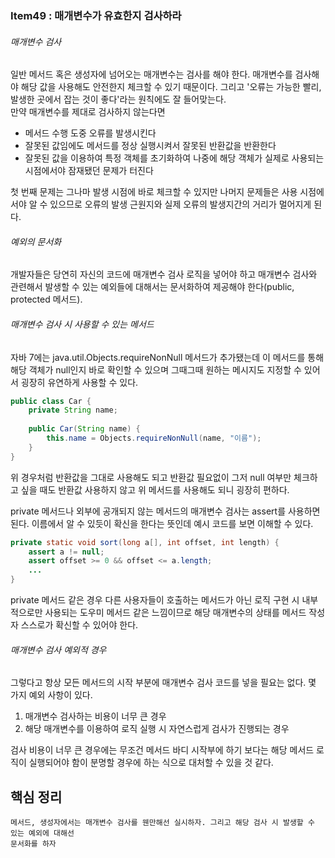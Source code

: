 ### Item49 : 매개변수가 유효한지 검사하라

###### 매개변수 검사
일반 메서드 혹은 생성자에 넘어오는 매개변수는 검사를 해야 한다. 매개변수를 검사해야 해당 값을 사용해도 안전한지 체크할 수 있기 때문이다.
그리고 '오류는 가능한 빨리, 발생한 곳에서 잡는 것이 좋다'라는 원칙에도 잘 들어맞는다.  
만약 매개변수를 제대로 검사하지 않는다면
- 메서드 수행 도중 오류를 발생시킨다
- 잘못된 값임에도 메서드를 정상 실행시켜서 잘못된 반환값을 반환한다
- 잘못된 값을 이용하여 특정 객체를 초기화하여 나중에 해당 객체가 실제로 사용되는 시점에서야 잠재됐던 문제가 터진다

첫 번째 문제는 그나마 발생 시점에 바로 체크할 수 있지만 나머지 문제들은 사용 시점에서야 알 수 있으므로 오류의 발생 근원지와
실제 오류의 발생지간의 거리가 멀어지게 된다.

###### 예외의 문서화
개발자들은 당연히 자신의 코드에 매개변수 검사 로직을 넣어야 하고 매개변수 검사와 관련해서 발생할 수 있는 예외들에 대해서는 문서화하여 제공해야 한다(public, protected 메서드).


###### 매개변수 검사 시 사용할 수 있는 메서드
자바 7에는 java.util.Objects.requireNonNull 메서드가 추가됐는데 이 메서드를 통해 해당 객체가 null인지 바로 확인할 수 있으며
그때그때 원하는 메시지도 지정할 수 있어서 굉장히 유연하게 사용할 수 있다.
```java
public class Car {
    private String name;
    
    public Car(String name) {
        this.name = Objects.requireNonNull(name, "이름");
    }
}
```
위 경우처럼 반환값을 그대로 사용해도 되고 반환값 필요없이 그저 null 여부만 체크하고 싶을 때도 반환값 사용하지 않고 위 메서드를 사용해도 되니 굉장히 편하다.

private 메서드나 외부에 공개되지 않는 메서드의 매개변수 검사는 assert를 사용하면 된다. 이름에서 알 수 있듯이 확신을 한다는 뜻인데 예시 코드를 보면 이해할 수 있다.
```java
private static void sort(long a[], int offset, int length) {
    assert a != null;
    assert offset >= 0 && offset <= a.length;
    ...
}
```
private 메서드 같은 경우 다른 사용자들이 호출하는 메서드가 아닌 로직 구현 시 내부적으로만 사용되는 도우미 메서드 같은 느낌이므로 해당 매개변수의 상태를 메서드 작성자 스스로가 확신할 수 있어야 한다.

###### 매개변수 검사 예외적 경우
그렇다고 항상 모든 메서드의 시작 부분에 매개변수 검사 코드를 넣을 필요는 없다. 몇 가지 예외 사항이 있다.
1. 매개변수 검사하는 비용이 너무 큰 경우
2. 해당 매개변수를 이용하여 로직 실행 시 자연스럽게 검사가 진행되는 경우

검사 비용이 너무 큰 경우에는 무조건 메서드 바디 시작부에 하기 보다는 해당 메서드 로직이 실행되어야 함이 분명할 경우에 하는 식으로 대처할 수 있을 것 같다.

## 핵심 정리
    메서드, 생성자에서는 매개변수 검사를 웬만해선 실시하자. 그리고 해당 검사 시 발생할 수 있는 예외에 대해선
    문서화를 하자